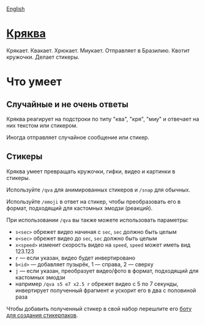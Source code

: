[English](en.md)
# [Кряква](https://t.me/cryakwa_bot)
Крякает. Квакает. Хрюкает. Миукает. Отправляет в Бразилию. Квотит кружочки. Делает стикеры.
# Что умеет
## Случайные и не очень ответы
Кряква реагирует на подстроки по типу "ква", "кря", "миу" и отвечает на них текстом или стикером. 

Иногда отправляет случайное сообщение или стикер.

## Стикеры
Кряква умеет превращать кружочки, гифки, видео и картинки в стикеры.

Используйте `/qva` для анимированных стикеров и `/snap` для обычных.

Используйте `/emoji` в ответ на стикер, чтобы преобразовать его в формат, подходящий для кастомных эмодзи (реакций).

При использовании `/qva` вы также можете использовать параметры:
* `s<sec>` обрежет видео начиная с `sec`, `sec` должно быть целым
* `e<sec>` обрежет видео до `sec`, `sec` должно быть целым
* `x<speed>` изменит скорость видео на `speed`, `speed` может иметь вид 123.123
* `r` — если указан, видео будет инвертировано
* `b<id>` — добавляет пузырёк, 1 — справа, 2 — сверху
* `j` — если указан, преобразует видео/фото в формат, подходящий для кастомных эмодзи
* например `/qva s5 e7 x2.5 r` обрежет видео с 5 по 7 секунды, инвертирует полученный фрагмент и ускорит его в два с половиной раза

Чтобы добавить полученный стикер в свой набор перешлите его [боту для создания стикерпаков](https://t.me/fStikBot).
